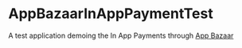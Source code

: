 # AppBazaarInAppPaymentTest
A test application demoing the In App Payments through [App Bazaar](http://www.appbazaar.com)

